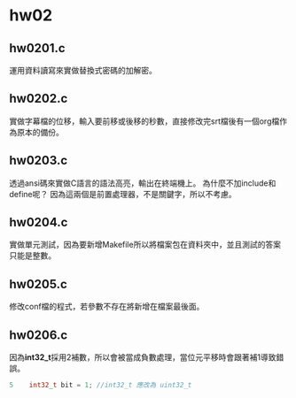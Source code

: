 # hw02

## **hw0201.c**

運用資料讀寫來實做替換式密碼的加解密。

## **hw0202.c**

實做字幕檔的位移，輸入要前移或後移的秒數，直接修改完srt檔後有一個org檔作為原本的備份。

## **hw0203.c**

透過ansi碼來實做C語言的語法高亮，輸出在終端機上。
為什麼不加include和define呢？ 因為這兩個是前置處理器，不是關鍵字，所以不考慮。

## **hw0204.c**

實做單元測試，因為要新增Makefile所以將檔案包在資料夾中，並且測試的答案只能是整數。

## **hw0205.c**

修改conf檔的程式，若參數不存在將新增在檔案最後面。

## **hw0206.c**

因為**int32_t**採用2補數，所以會被當成負數處理，當位元平移時會跟著補1導致錯誤。

```c
5    int32_t bit = 1; //int32_t 應改為 uint32_t
```
